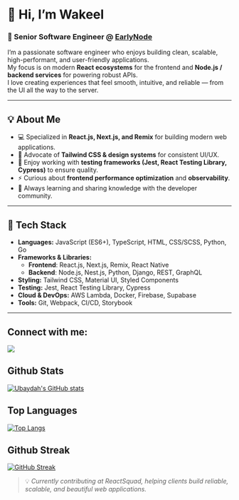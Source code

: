 
 # 👋 Hi, I’m Wakeel  

### 🚀 Senior Software Engineer @ [EarlyNode](https://earlynode.com)

I’m a passionate software engineer who enjoys building clean, scalable, high-performant, and user-friendly applications.  
My focus is on modern **React ecosystems** for the frontend and **Node.js / backend services** for powering robust APIs.  
I love creating experiences that feel smooth, intuitive, and reliable — from the UI all the way to the server.  

---

## 💡 About Me
- 💻 Specialized in **React.js, Next.js, and Remix** for building modern web applications.  
- 🎨 Advocate of **Tailwind CSS & design systems** for consistent UI/UX.  
- 🧪 Enjoy working with **testing frameworks (Jest, React Testing Library, Cypress)** to ensure quality.  
- ⚡ Curious about **frontend performance optimization** and **observability**.  
- 🌱 Always learning and sharing knowledge with the developer community.  

---

## 🔧 Tech Stack
- **Languages:** JavaScript (ES6+), TypeScript, HTML, CSS/SCSS, Python, Go
- **Frameworks & Libraries:**
   -  **Frontend**: React.js, Next.js, Remix, React Native
   -  **Backend**: Node.js, Nest.js, Python, Django, REST, GraphQL
- **Styling:** Tailwind CSS, Material UI, Styled Components  
- **Testing:** Jest, React Testing Library, Cypress  
- **Cloud & DevOps:** AWS Lambda, Docker, Firebase, Supabase  
- **Tools:** Git, Webpack, CI/CD, Storybook  

---


## Connect with me:

<p align="left">
  <a href = "https://www.linkedin.com/in/tijjken/"><img src="https://img.icons8.com/fluent/48/000000/linkedin.png"/></a>
</p>

## Github Stats 
[![Ubaydah's GitHub stats](https://github-readme-stats.vercel.app/api?username=phenom-world&theme=dark&show_icons=true)](https://github.com/anuraghazra/github-readme-stats)

## Top Languages 
[![Top Langs](https://github-readme-stats.vercel.app/api/top-langs/?username=phenom-world&layout=compact&theme=dark&show_icons=true)](https://github.com/anuraghazra/github-readme-stats)

## Github Streak
[![GitHub Streak](https://github-readme-streak-stats.herokuapp.com?user=phenom-world&theme=dark&hide_border=true)](https://git.io/streak-stats)



> 💡 *Currently contributing at ReactSquad, helping clients build reliable, scalable, and beautiful web applications.*  





